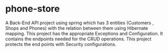 ﻿# phone-store
A Back-End API project using spring which has 3 entities (Customers , Shops and Phones) with the relation between them using Hibernate mapping.
This project has the appropriate Exceptions and Configuration.
It contains the endpoints needed for the CRUD operations.
This project protects the end points with Security configurations.
